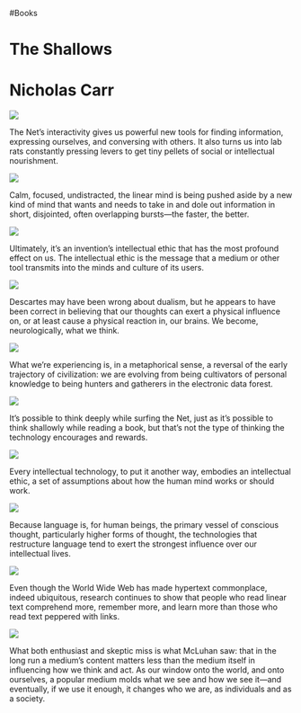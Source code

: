 #Books 



# The Shallows

# Nicholas Carr

![](https://readwise-assets.s3.amazonaws.com/static/images/new_icons/chevron-down-alt-thin.a0ebfe57a28f.svg)

The Net’s interactivity gives us powerful new tools for finding information, expressing ourselves, and conversing with others. It also turns us into lab rats constantly pressing levers to get tiny pellets of social or intellectual nourishment.

![](https://readwise-assets.s3.amazonaws.com/static/images/new_icons/chevron-down-alt-thin.a0ebfe57a28f.svg)

Calm, focused, undistracted, the linear mind is being pushed aside by a new kind of mind that wants and needs to take in and dole out information in short, disjointed, often overlapping bursts—the faster, the better.

![](https://readwise-assets.s3.amazonaws.com/static/images/new_icons/chevron-down-alt-thin.a0ebfe57a28f.svg)

Ultimately, it’s an invention’s intellectual ethic that has the most profound effect on us. The intellectual ethic is the message that a medium or other tool transmits into the minds and culture of its users.

![](https://readwise-assets.s3.amazonaws.com/static/images/new_icons/chevron-down-alt-thin.a0ebfe57a28f.svg)

Descartes may have been wrong about dualism, but he appears to have been correct in believing that our thoughts can exert a physical influence on, or at least cause a physical reaction in, our brains. We become, neurologically, what we think.

![](https://readwise-assets.s3.amazonaws.com/static/images/new_icons/chevron-down-alt-thin.a0ebfe57a28f.svg)

What we’re experiencing is, in a metaphorical sense, a reversal of the early trajectory of civilization: we are evolving from being cultivators of personal knowledge to being hunters and gatherers in the electronic data forest.

![](https://readwise-assets.s3.amazonaws.com/static/images/new_icons/chevron-down-alt-thin.a0ebfe57a28f.svg)

It’s possible to think deeply while surfing the Net, just as it’s possible to think shallowly while reading a book, but that’s not the type of thinking the technology encourages and rewards.

![](https://readwise-assets.s3.amazonaws.com/static/images/new_icons/chevron-down-alt-thin.a0ebfe57a28f.svg)

Every intellectual technology, to put it another way, embodies an intellectual ethic, a set of assumptions about how the human mind works or should work.

![](https://readwise-assets.s3.amazonaws.com/static/images/new_icons/chevron-down-alt-thin.a0ebfe57a28f.svg)

Because language is, for human beings, the primary vessel of conscious thought, particularly higher forms of thought, the technologies that restructure language tend to exert the strongest influence over our intellectual lives.

![](https://readwise-assets.s3.amazonaws.com/static/images/new_icons/chevron-down-alt-thin.a0ebfe57a28f.svg)

Even though the World Wide Web has made hypertext commonplace, indeed ubiquitous, research continues to show that people who read linear text comprehend more, remember more, and learn more than those who read text peppered with links.

![](https://readwise-assets.s3.amazonaws.com/static/images/new_icons/chevron-down-alt-thin.a0ebfe57a28f.svg)

What both enthusiast and skeptic miss is what McLuhan saw: that in the long run a medium’s content matters less than the medium itself in influencing how we think and act. As our window onto the world, and onto ourselves, a popular medium molds what we see and how we see it—and eventually, if we use it enough, it changes who we are, as individuals and as a society.